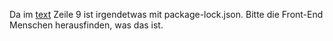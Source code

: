 Da im [text](Dockerfile) Zeile 9 ist irgendetwas mit package-lock.json.
Bitte die Front-End Menschen herausfinden, was das ist.
